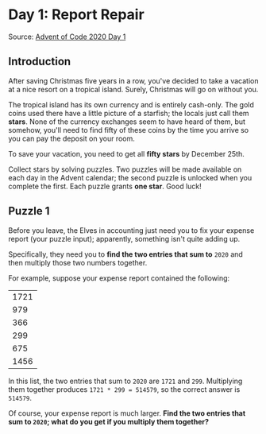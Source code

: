 # Day 1: Report Repair
Source: [Advent of Code 2020 Day 1](https://adventofcode.com/2020/day/1)

## Introduction
After saving Christmas five years in a row, you've decided to take a vacation at a nice resort on a tropical island. 
Surely, Christmas will go on without you.

The tropical island has its own currency and is entirely cash-only. 
The gold coins used there have a little picture of a starfish; the locals just call them **stars**. 
None of the currency exchanges seem to have heard of them,
but somehow, you'll need to find fifty of these coins by the time you arrive so you can pay the deposit on your room.

To save your vacation, you need to get all **fifty stars** by December 25th.

Collect stars by solving puzzles. Two puzzles will be made available on each day in the Advent calendar; 
the second puzzle is unlocked when you complete the first. Each puzzle grants **one star**. Good luck!
## Puzzle 1
Before you leave, the Elves in accounting just need you to fix your expense report (your puzzle input); 
apparently, something isn't quite adding up.

Specifically, they need you to **find the two entries that sum to** `2020` and then multiply those two numbers together.

For example, suppose your expense report contained the following:

||
|:---|
|1721|
|979|
|366|
|299|
|675|
|1456|

In this list, the two entries that sum to `2020` are `1721` and `299`. Multiplying them together produces `1721 * 299 = 514579`, 
so the correct answer is `514579`.

Of course, your expense report is much larger. **Find the two entries that sum to `2020`; 
what do you get if you multiply them together?**